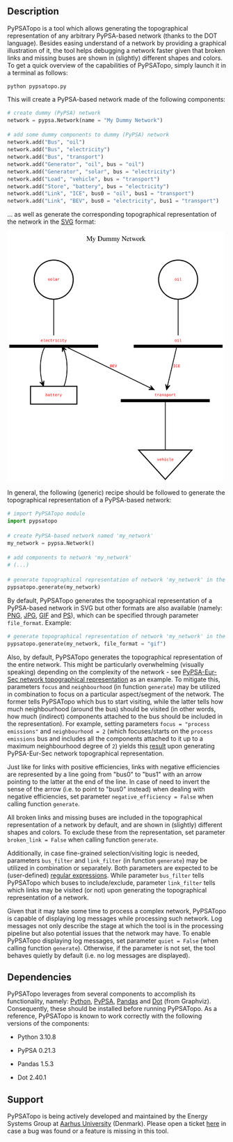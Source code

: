 Description
-----------
PyPSATopo is a tool which allows generating the topographical representation of any arbitrary PyPSA-based network (thanks to the DOT language). Besides easing understand of a network by providing a graphical illustration of it, the tool helps debugging a network faster given that broken links and missing buses are shown in (slightly) different shapes and colors. To get a quick overview of the capabilities of PyPSATopo, simply launch it in a terminal as follows:

    python pypsatopo.py

This will create a PyPSA-based network made of the following components:

```python
# create dummy (PyPSA) network
network = pypsa.Network(name = "My Dummy Network")

# add some dummy components to dummy (PyPSA) network
network.add("Bus", "oil")
network.add("Bus", "electricity")
network.add("Bus", "transport")
network.add("Generator", "oil", bus = "oil")
network.add("Generator", "solar", bus = "electricity")
network.add("Load", "vehicle", bus = "transport")
network.add("Store", "battery", bus = "electricity")
network.add("Link", "ICE", bus0 = "oil", bus1 = "transport")
network.add("Link", "BEV", bus0 = "electricity", bus1 = "transport")
```
... as well as generate the corresponding topographical representation of the network in the [SVG](https://en.wikipedia.org/wiki/SVG) format:

<img src = "resources/topography.svg" alt = "Topographical representation of network 'My Dymmy Network'" width = 500)>

In general, the following (generic) recipe should be followed to generate the topographical representation of a PyPSA-based network:

```python
# import PyPSATopo module
import pypsatopo

# create PyPSA-based network named 'my_network'
my_network = pypsa.Network()

# add components to network 'my_network'
# (...)

# generate topographical representation of network 'my_network' in the SVG format
pypsatopo.generate(my_network)
```

By default, PyPSATopo generates the topographical representation of a PyPSA-based network in SVG but other formats are also available (namely: [PNG](https://en.wikipedia.org/wiki/PNG), [JPG](https://en.wikipedia.org/wiki/JPEG), [GIF](https://en.wikipedia.org/wiki/GIF) and [PS](https://en.wikipedia.org/wiki/Postscript)), which can be specified through parameter `file_format`. Example:

```python
# generate topographical representation of network 'my_network' in the GIF format
pypsatopo.generate(my_network, file_format = "gif")
```

Also, by default, PyPSATopo generates the topographical representation of the entire network. This might be particularly overwhelming (visually speaking) depending on the complexity of the network - see [PyPSA-Eur-Sec network topographical representation](resources/pypsa-eur-sec_topography.svg) as an example. To mitigate this, parameters `focus` and `neighbourhood` (in function `generate`) may be utilized in combination to focus on a particular aspect/segment of the network. The former tells PyPSATopo which bus to start visiting, while the latter tells how much neighbourhood (around the bus) should be visited (in other words, how much (indirect) components attached to the bus should be included in the representation). For example, setting parameters `focus = "process emissions"` and `neighbourhood = 2` (which focuses/starts on the `process emissions` bus and includes all the components attached to it up to a maximum neighbourhood degree of `2`) yields this [result](resources/pypsa-eur-sec_process_emissions_topography.svg) upon generating PyPSA-Eur-Sec network topographical representation.

Just like for links with positive efficiencies, links with negative efficiencies are represented by a line going from "bus0" to "bus1" with an arrow pointing to the latter at the end of the line. In case of need to invert the sense of the arrow (i.e. to point to "bus0" instead) when dealing with negative efficiencies, set parameter `negative_efficiency = False` when calling function `generate`.

All broken links and missing buses are included in the topographical representation of a network by default, and are shown in (slightly) different shapes and colors. To exclude these from the representation, set parameter `broken_link = False` when calling function `generate`.

Additionally, in case fine-grained selection/visiting logic is needed, parameters `bus_filter` and `link_filter` (in function `generate`) may be utilized in combination or separately. Both parameters are expected to be (user-defined) [regular expressions](https://en.wikipedia.org/wiki/Regular_expression). While parameter `bus_filter` tells PyPSATopo which buses to include/exclude, parameter `link_filter` tells which links may be visited (or not) upon generating the topographical representation of a network.

Given that it may take some time to process a complex network, PyPSATopo is capable of displaying log messages while processing such network. Log messages not only describe the stage at which the tool is in the processing pipeline but also potential issues that the network may have. To enable PyPSATopo displaying log messages, set parameter `quiet = False` (when calling function `generate`). Otherwise, if the parameter is not set, the tool behaves quietly by default (i.e. no log messages are displayed).


Dependencies
------------
PyPSATopo leverages from several components to accomplish its functionality, namely: [Python](https://www.python.org), [PyPSA](https://pypsa.org), [Pandas](https://pandas.pydata.org) and [Dot](https://graphviz.org) (from Graphviz). Consequently, these should be installed before running PyPSATopo. As a reference, PyPSATopo is known to work correctly with the following versions of the components:

- Python 3.10.8

- PyPSA 0.21.3

- Pandas 1.5.3

- Dot 2.40.1


Support
-------
PyPSATopo is being actively developed and maintained by the Energy Systems Group at [Aarhus University](https://www.au.dk) (Denmark). Please open a ticket [here](https://github.com/ricnogfer/pypsatopo/issues) in case a bug was found or a feature is missing in this tool.

